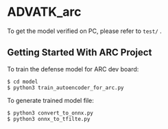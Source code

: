 # ADVATK_arc

To get the model verified on PC, please refer to `test/` .

## Getting Started With ARC Project

To train the defense model for ARC dev board: 
```
$ cd model
$ python3 train_autoencoder_for_arc.py
```

To generate trained model file:
```
$ python3 convert_to_onnx.py
$ python3 onnx_to_tfilte.py
```
